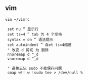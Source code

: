## vim

`vim ~/vimrc`

```shell
 set nu “ 显示行
 set ts=4 ” tab 为 4 个空格
 syntax = on “ 语法提示
 set autoindent ” 自et ts=4缩进
 " 改变 d 剪切 为 删除
 nnoremap d "_d
 vnoremap d "_d
 
 " 避免忘记 sudo 不能保存问题
 cmap w!! w !sudo tee > /dev/null %
```

